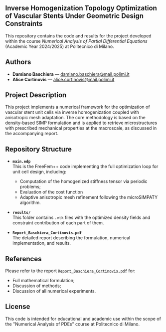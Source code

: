 ## Inverse Homogenization Topology Optimization of Vascular Stents Under Geometric Design Constraints

This repository contains the code and results for the project developed within the course *Numerical Analysis of Partial Differential Equations* (Academic Year 2024/2025) at Politecnico di Milano.

## Authors

- **Damiano Baschiera** — damiano.baschiera@mail.polimi.it  
- **Alice Cortinovis** — alice.cortinovis@mail.polimi.it

## Project Description

This project implements a numerical framework for the optimization of vascular stent unit cells via inverse homogenization coupled with anisotropic mesh adaptation. The core methodology is based on the density-based SIMP formulation and is applied to retrieve microstructures with prescribed mechanical properties at the macroscale, as discussed in the accompanying report.

## Repository Structure

- **`main.edp`**  
  This is the FreeFem++ code implementing the full optimization loop for unit cell design, including:
  - Computation of the homogenized stiffness tensor via periodic problems;
  - Evaluation of the cost function
  - Adaptive anisotropic mesh refinement following the microSIMPATY algorithm.

- **`results/`**  
  This folder contains `.vtk` files with the optimized density fields and constraint contribution of each part of them.

- **`Report_Baschiera_Cortinovis.pdf`**  
  The detailed report describing the formulation, numerical implementation, and results.  

## References

Please refer to the report [`Report_Baschiera_Cortinovis.pdf`](./Report_Baschiera_Cortinovis.pdf) for:
- Full mathematical formulation;
- Discussion of methods;
- Discussion of all numerical experiments.


## License

This code is intended for educational and academic use within the scope of the "Numerical Analysis of PDEs" course at Politecnico di Milano.
